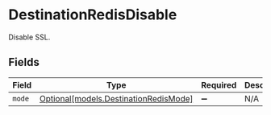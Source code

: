 # DestinationRedisDisable

Disable SSL.


## Fields

| Field                                                                      | Type                                                                       | Required                                                                   | Description                                                                |
| -------------------------------------------------------------------------- | -------------------------------------------------------------------------- | -------------------------------------------------------------------------- | -------------------------------------------------------------------------- |
| `mode`                                                                     | [Optional[models.DestinationRedisMode]](../models/destinationredismode.md) | :heavy_minus_sign:                                                         | N/A                                                                        |